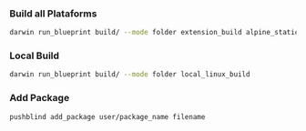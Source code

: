 

### Build all Plataforms 
```bash
darwin run_blueprint build/ --mode folder extension_build alpine_static_build windowsi32_build windows64_build rpm_static_build debian_static_build --contanizer podman
```

### Local Build 
```bash
darwin run_blueprint build/ --mode folder local_linux_build
```

### Add Package
```bash
pushblind add_package user/package_name filename
```